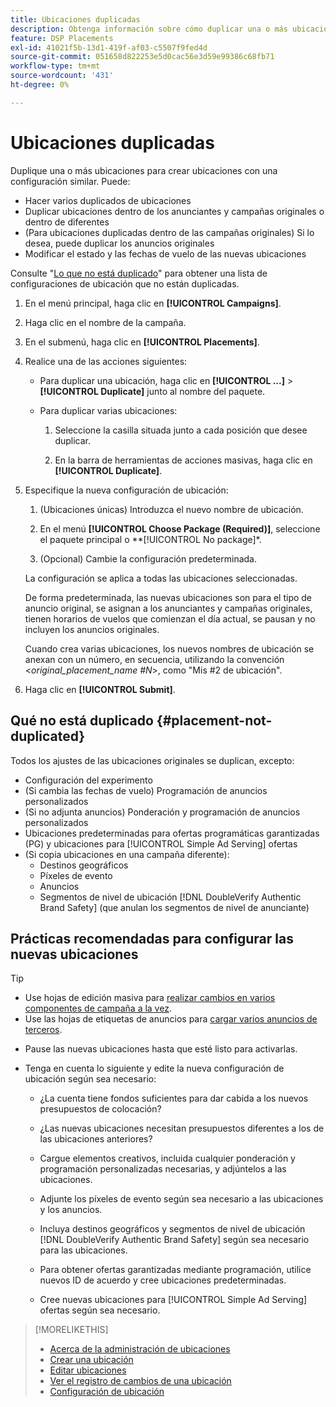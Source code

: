 ```yaml
---
title: Ubicaciones duplicadas
description: Obtenga información sobre cómo duplicar una o más ubicaciones.
feature: DSP Placements
exl-id: 41021f5b-13d1-419f-af03-c5507f9fed4d
source-git-commit: 051658d822253e5d0cac56e3d59e99386c68fb71
workflow-type: tm+mt
source-wordcount: '431'
ht-degree: 0%

---
```


# Ubicaciones duplicadas

<!-- Some placements don't have this option. Clarify which placement types aren't eligible -- is it PG placements, or all placements using private inventory? And anything else? -->

Duplique una o más ubicaciones para crear ubicaciones con una configuración similar. Puede:

* Hacer varios duplicados de ubicaciones
* Duplicar ubicaciones dentro de los anunciantes y campañas originales o dentro de diferentes
* (Para ubicaciones duplicadas dentro de las campañas originales) Si lo desea, puede duplicar los anuncios originales
* Modificar el estado y las fechas de vuelo de las nuevas ubicaciones

Consulte &quot;[Lo que no está duplicado](#placement-not-duplicated)&quot; para obtener una lista de configuraciones de ubicación que no están duplicadas.

1. En el menú principal, haga clic en **[!UICONTROL Campaigns]**.

1. Haga clic en el nombre de la campaña.

1. En el submenú, haga clic en **[!UICONTROL Placements]**.

1. Realice una de las acciones siguientes:

   * Para duplicar una ubicación, haga clic en **[!UICONTROL ...]** > **[!UICONTROL Duplicate]** junto al nombre del paquete.

   * Para duplicar varias ubicaciones:

      1. Seleccione la casilla situada junto a cada posición que desee duplicar.

      1. En la barra de herramientas de acciones masivas, haga clic en **[!UICONTROL Duplicate]**.

1. Especifique la nueva configuración de ubicación:

   1. (Ubicaciones únicas) Introduzca el nuevo nombre de ubicación.

   1. En el menú **[!UICONTROL Choose Package (Required)]**, seleccione el paquete principal o **[!UICONTROL No package]*.

   1. (Opcional) Cambie la configuración predeterminada.

   La configuración se aplica a todas las ubicaciones seleccionadas.

   De forma predeterminada, las nuevas ubicaciones son para el tipo de anuncio original, se asignan a los anunciantes y campañas originales, tienen horarios de vuelos que comienzan el día actual, se pausan y no incluyen los anuncios originales.

   Cuando crea varias ubicaciones, los nuevos nombres de ubicación se anexan con un número, en secuencia, utilizando la convención &lt;*original_placement_name #N*>, como &quot;Mis #2 de ubicación&quot;.

1. Haga clic en **[!UICONTROL Submit]**.

## Qué no está duplicado {#placement-not-duplicated}

Todos los ajustes de las ubicaciones originales se duplican, excepto:

* Configuración del experimento
* (Si cambia las fechas de vuelo) Programación de anuncios personalizados
* (Si no adjunta anuncios) Ponderación y programación de anuncios personalizados
* Ubicaciones predeterminadas para ofertas programáticas garantizadas (PG) y ubicaciones para [!UICONTROL Simple Ad Serving] ofertas
* (Si copia ubicaciones en una campaña diferente):
   * Destinos geográficos
   * Píxeles de evento
   * Anuncios
   * Segmentos de nivel de ubicación [!DNL DoubleVerify Authentic Brand Safety] (que anulan los segmentos de nivel de anunciante)

## Prácticas recomendadas para configurar las nuevas ubicaciones

>[!TIP]
>
>* Use hojas de edición masiva para [realizar cambios en varios componentes de campaña a la vez](/help/dsp/campaign-management/campaign-components-review-edit.md).
>* Use las hojas de etiquetas de anuncios para [cargar varios anuncios de terceros](/help/dsp/campaign-management/ads/ad-create-multiple.md).

* Pause las nuevas ubicaciones hasta que esté listo para activarlas.

* Tenga en cuenta lo siguiente y edite la nueva configuración de ubicación según sea necesario:

   * ¿La cuenta tiene fondos suficientes para dar cabida a los nuevos presupuestos de colocación?

   * ¿Las nuevas ubicaciones necesitan presupuestos diferentes a los de las ubicaciones anteriores?

   * Cargue elementos creativos, incluida cualquier ponderación y programación personalizadas necesarias, y adjúntelos a las ubicaciones.

   * Adjunte los píxeles de evento según sea necesario a las ubicaciones y los anuncios.

   * Incluya destinos geográficos y segmentos de nivel de ubicación [!DNL DoubleVerify Authentic Brand Safety] según sea necesario para las ubicaciones.

   * Para obtener ofertas garantizadas mediante programación, utilice nuevos ID de acuerdo y cree ubicaciones predeterminadas.

   * Cree nuevas ubicaciones para [!UICONTROL Simple Ad Serving] ofertas según sea necesario.

>[!MORELIKETHIS]
>
>* [Acerca de la administración de ubicaciones](placement-about.md)
>* [Crear una ubicación](placement-create.md)
>* [Editar ubicaciones](placement-edit.md)
>* [Ver el registro de cambios de una ubicación](placement-change-log.md)
>* [Configuración de ubicación](placement-settings.md)
